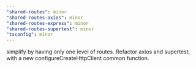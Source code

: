 ```yaml
---
"shared-routes": minor
"shared-routes-axios": minor
"shared-routes-express": minor
"shared-routes-supertest": minor
"tsconfig": minor
---
```


simplify by having only one level of routes. Refactor axios and supertest, with a new configureCreateHttpClient common function.
